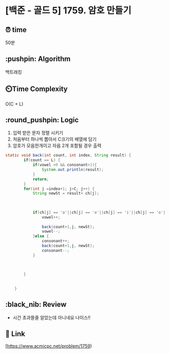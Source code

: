 # \[백준 - 골드 5] 1759. 암호 만들기

## ⏰  **time**

50분

## \:pushpin: **Algorithm**

백트래킹

## ⏲️**Time Complexity**

O(C + L)


## \:round\_pushpin: **Logic**

1. 입력 받은 문자 정렬 시키기
2. 처음부터 하나씩 뽑아서 C크기의 배열에 담기
3. 암호가 모음한개이고 자음 2개 포함될 경우 출력


```java
static void back(int count, int index, String result) {
		if(count == L) {
			if(vowel >0 && consonant>1){
				System.out.println(result);
			}
			return;
		}
		for(int j =index+1; j<C; j++) {
			String newSt = result+ ch[j];
			
			
			
			if(ch[j] == 'a'||ch[j] == 'e'||ch[j] == 'i'||ch[j] == 'o'||ch[j] == 'u' ) {
				vowel++;
				
				back(count+1,j, newSt);
				vowel--;
			}else {
				consonant++;
				back(count+1,j, newSt);
				consonant--;
			}
			
			
			
		}
		
		
	}
```


## \:black\_nib: **Review**

* 시간 초과뜰줄 알았는데 아니네요 나이스!!

## 📡 Link

[https://www.acmicpc.net/problem/1759)
